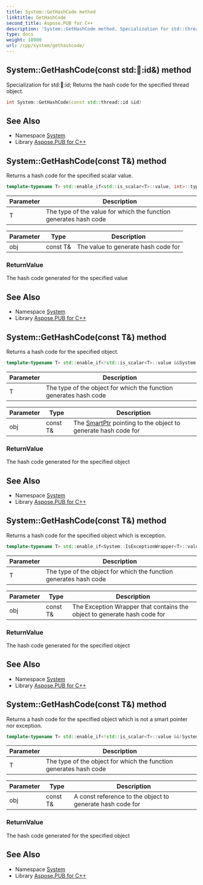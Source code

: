 ```yaml
---
title: System::GetHashCode method
linktitle: GetHashCode
second_title: Aspose.PUB for C++
description: 'System::GetHashCode method. Specialization for std::thread::id; Returns the hash code for the specified thread object in C++.'
type: docs
weight: 18900
url: /cpp/system/gethashcode/
---
```

## System::GetHashCode(const std::thread::id\&) method


Specialization for std::thread::id; Returns the hash code for the specified thread object.

```cpp
int System::GetHashCode(const std::thread::id &id)
```

## See Also

* Namespace [System](../)
* Library [Aspose.PUB for C++](../../)
## System::GetHashCode(const T\&) method


Returns a hash code for the specified scalar value.

```cpp
template<typename T> std::enable_if<std::is_scalar<T>::value, int>::type System::GetHashCode(const T &obj)
```


| Parameter | Description |
| --- | --- |
| T | The type of the value for which the function generates hash code |

| Parameter | Type | Description |
| --- | --- | --- |
| obj | const T\& | The value to generate hash code for |

### ReturnValue

The hash code generated for the specified value

## See Also

* Namespace [System](../)
* Library [Aspose.PUB for C++](../../)
## System::GetHashCode(const T\&) method


Returns a hash code for the specified object.

```cpp
template<typename T> std::enable_if<!std::is_scalar<T>::value &&System::IsSmartPtr<T>::value, int>::type System::GetHashCode(const T &obj)
```


| Parameter | Description |
| --- | --- |
| T | The type of the object for which the function generates hash code |

| Parameter | Type | Description |
| --- | --- | --- |
| obj | const T\& | The [SmartPtr](../smartptr/) pointing to the object to generate hash code for |

### ReturnValue

The hash code generated for the specified object

## See Also

* Namespace [System](../)
* Library [Aspose.PUB for C++](../../)
## System::GetHashCode(const T\&) method


Returns a hash code for the specified object which is exception.

```cpp
template<typename T> std::enable_if<System::IsExceptionWrapper<T>::value, int>::type System::GetHashCode(const T &obj)
```


| Parameter | Description |
| --- | --- |
| T | The type of the object for which the function generates hash code |

| Parameter | Type | Description |
| --- | --- | --- |
| obj | const T\& | The Exception Wrapper that contains the object to generate hash code for |

### ReturnValue

The hash code generated for the specified object

## See Also

* Namespace [System](../)
* Library [Aspose.PUB for C++](../../)
## System::GetHashCode(const T\&) method


Returns a hash code for the specified object which is not a smart pointer nor exception.

```cpp
template<typename T> std::enable_if<!std::is_scalar<T>::value &&!System::IsSmartPtr<T>::value &&!System::IsExceptionWrapper<T>::value, int>::type System::GetHashCode(const T &obj)
```


| Parameter | Description |
| --- | --- |
| T | The type of the object for which the function generates hash code |

| Parameter | Type | Description |
| --- | --- | --- |
| obj | const T\& | A const reference to the object to generate hash code for |

### ReturnValue

The hash code generated for the specified object

## See Also

* Namespace [System](../)
* Library [Aspose.PUB for C++](../../)
